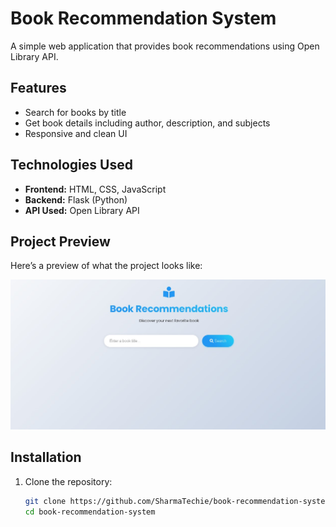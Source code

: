 # Book Recommendation System  

A simple web application that provides book recommendations using Open Library API.  

## Features  
- Search for books by title  
- Get book details including author, description, and subjects  
- Responsive and clean UI  

## Technologies Used  
- **Frontend:** HTML, CSS, JavaScript  
- **Backend:** Flask (Python)  
- **API Used:** Open Library API  

## Project Preview
Here’s a preview of what the project looks like:

![Project](assests/screenshot.jpg)

## Installation  

1. Clone the repository:  
   ```sh
   git clone https://github.com/SharmaTechie/book-recommendation-system.git
   cd book-recommendation-system
